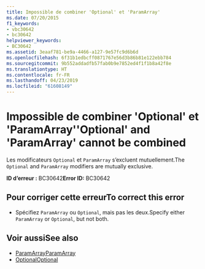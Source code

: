 ```yaml
---
title: Impossible de combiner 'Optional' et 'ParamArray'
ms.date: 07/20/2015
f1_keywords:
- vbc30642
- bc30642
helpviewer_keywords:
- BC30642
ms.assetid: 3eaaf781-be9a-4466-a127-9e57fc9d6b6d
ms.openlocfilehash: 6f31b1edbcff0871767e56d3b86b81e122ebb784
ms.sourcegitcommit: 9b552addadfb57fab0b9e7852ed4f1f1b8a42f8e
ms.translationtype: HT
ms.contentlocale: fr-FR
ms.lasthandoff: 04/23/2019
ms.locfileid: "61608149"
---
```

# <a name="optional-and-paramarray-cannot-be-combined"></a><span data-ttu-id="75cb0-102">Impossible de combiner 'Optional' et 'ParamArray'</span><span class="sxs-lookup"><span data-stu-id="75cb0-102">'Optional' and 'ParamArray' cannot be combined</span></span>
<span data-ttu-id="75cb0-103">Les modificateurs `Optional` et `ParamArray` s’excluent mutuellement.</span><span class="sxs-lookup"><span data-stu-id="75cb0-103">The `Optional` and `ParamArray` modifiers are mutually exclusive.</span></span>  
  
 <span data-ttu-id="75cb0-104">**ID d’erreur :** BC30642</span><span class="sxs-lookup"><span data-stu-id="75cb0-104">**Error ID:** BC30642</span></span>  
  
## <a name="to-correct-this-error"></a><span data-ttu-id="75cb0-105">Pour corriger cette erreur</span><span class="sxs-lookup"><span data-stu-id="75cb0-105">To correct this error</span></span>  
  
- <span data-ttu-id="75cb0-106">Spécifiez `ParamArray` ou `Optional`, mais pas les deux.</span><span class="sxs-lookup"><span data-stu-id="75cb0-106">Specify either `ParamArray` or `Optional`, but not both.</span></span>  
  
## <a name="see-also"></a><span data-ttu-id="75cb0-107">Voir aussi</span><span class="sxs-lookup"><span data-stu-id="75cb0-107">See also</span></span>

- [<span data-ttu-id="75cb0-108">ParamArray</span><span class="sxs-lookup"><span data-stu-id="75cb0-108">ParamArray</span></span>](../../visual-basic/language-reference/modifiers/paramarray.md)
- [<span data-ttu-id="75cb0-109">Optional</span><span class="sxs-lookup"><span data-stu-id="75cb0-109">Optional</span></span>](../../visual-basic/language-reference/modifiers/optional.md)
